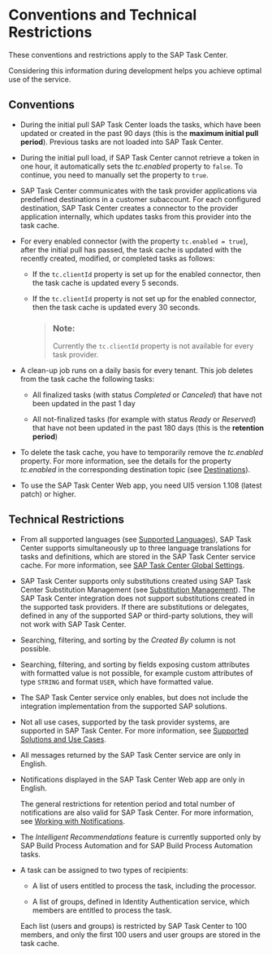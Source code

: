 <!-- loiof0f13bf49e3f45488bcf24218a2771e4 -->

# Conventions and Technical Restrictions

These conventions and restrictions apply to the SAP Task Center.

Considering this information during development helps you achieve optimal use of the service.



<a name="loiof0f13bf49e3f45488bcf24218a2771e4__section_nwx_4jp_cjb"/>

## Conventions

-   During the initial pull SAP Task Center loads the tasks, which have been updated or created in the past 90 days \(this is the **maximum initial pull period**\). Previous tasks are not loaded into SAP Task Center.

-   During the initial pull load, if SAP Task Center cannot retrieve a token in one hour, it automatically sets the *tc.enabled* property to `false`. To continue, you need to manually set the property to `true`.

-   SAP Task Center communicates with the task provider applications via predefined destinations in a customer subaccount. For each configured destination, SAP Task Center creates a connector to the provider application internally, which updates tasks from this provider into the task cache.

-   For every enabled connector \(with the property `tc.enabled = true`\), after the initial pull has passed, the task cache is updated with the recently created, modified, or completed tasks as follows:

    -   If the `tc.clientId` property is set up for the enabled connector, then the task cache is updated every 5 seconds.

    -   If the `tc.clientId` property is not set up for the enabled connector, then the task cache is updated every 30 seconds.

        > ### Note:  
        > Currently the `tc.clientId` property is not available for every task provider.


-   A clean-up job runs on a daily basis for every tenant. This job deletes from the task cache the following tasks:

    -   All finalized tasks \(with status *Completed* or *Canceled*\) that have not been updated in the past 1 day

    -   All not-finalized tasks \(for example with status *Ready* or *Reserved*\) that have not been updated in the past 180 days \(this is the **retention period**\)


-   To delete the task cache, you have to temporarily remove the *tc.enabled* property. For more information, see the details for the property *tc.enabled* in the corresponding destination topic \(see [Destinations](../40-administration/destinations-3470733.md)\).

-   To use the SAP Task Center Web app, you need UI5 version 1.108 \(latest patch\) or higher.




<a name="loiof0f13bf49e3f45488bcf24218a2771e4__section_q4p_zk5_ymb"/>

## Technical Restrictions

-   From all supported languages \(see [Supported Languages](supported-languages-c66c693.md)\), SAP Task Center supports simultaneously up to three language translations for tasks and definitions, which are stored in the SAP Task Center service cache. For more information, see [SAP Task Center Global Settings](../40-administration/sap-task-center-global-settings-99e5302.md).

-   SAP Task Center supports only substitutions created using SAP Task Center Substitution Management \(see [Substitution Management](../70-using-the-web-app/substitution-management-bef9b2d.md)\). The SAP Task Center integration does not support substitutions created in the supported task providers. If there are substitutions or delegates, defined in any of the supported SAP or third-party solutions, they will not work with SAP Task Center.

-   Searching, filtering, and sorting by the *Created By* column is not possible.

-   Searching, filtering, and sorting by fields exposing custom attributes with formatted value is not possible, for example custom attributes of type `STRING` and format `USER`, which have formatted value.

-   The SAP Task Center service only enables, but does not include the integration implementation from the supported SAP solutions.

-   Not all use cases, supported by the task provider systems, are supported in SAP Task Center. For more information, see [Supported Solutions and Use Cases](supported-solutions-and-use-cases-758209c.md).

-   All messages returned by the SAP Task Center service are only in English.

-   Notifications displayed in the SAP Task Center Web app are only in English.

    The general restrictions for retention period and total number of notifications are also valid for SAP Task Center. For more information, see [Working with Notifications](https://help.sap.com/docs/build-work-zone-standard-edition/sap-build-work-zone-standard-edition/working-with-notifications).

-   The *Intelligent Recommendations* feature is currently supported only by SAP Build Process Automation and for SAP Build Process Automation tasks.

-   A task can be assigned to two types of recipients:

    -   A list of users entitled to process the task, including the processor.

    -   A list of groups, defined in Identity Authentication service, which members are entitled to process the task.


    Each list \(users and groups\) is restricted by SAP Task Center to 100 members, and only the first 100 users and user groups are stored in the task cache.


